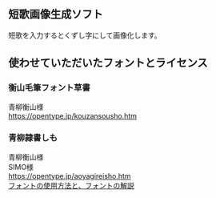 ## 短歌画像生成ソフト

短歌を入力するとくずし字にして画像化します。

## 使わせていただいたフォントとライセンス

### 衡山毛筆フォント草書

青柳衡山様  
https://opentype.jp/kouzansousho.htm  

### 青柳隷書しも

青柳衡山様  
SIMO様  
https://opentype.jp/aoyagireisho.htm  
[フォントの使用方法と、フォントの解説](./aoyagireisho-info)
